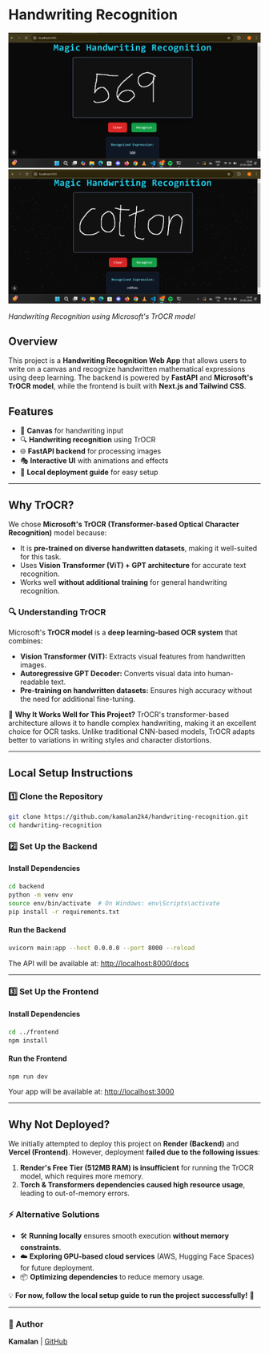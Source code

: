 # Handwriting Recognition

![Project Banner](./screenshots/output1.png)  
![Project Banner](./screenshots/output2.png)

*Handwriting Recognition using Microsoft's TrOCR model*

## Overview
This project is a **Handwriting Recognition Web App** that allows users to write on a canvas and recognize handwritten mathematical expressions using deep learning. The backend is powered by **FastAPI** and **Microsoft's TrOCR model**, while the frontend is built with **Next.js and Tailwind CSS**.

## Features
- 🎨 **Canvas** for handwriting input
- 🔍 **Handwriting recognition** using TrOCR
- 🌐 **FastAPI backend** for processing images
- 🎭 **Interactive UI** with animations and effects
- 🔧 **Local deployment guide** for easy setup

---

## Why TrOCR?
We chose **Microsoft's TrOCR (Transformer-based Optical Character Recognition)** model because:
- It is **pre-trained on diverse handwritten datasets**, making it well-suited for this task.
- Uses **Vision Transformer (ViT) + GPT architecture** for accurate text recognition.
- Works well **without additional training** for general handwriting recognition.

### 🔍 Understanding TrOCR
Microsoft's **TrOCR model** is a **deep learning-based OCR system** that combines:
- **Vision Transformer (ViT):** Extracts visual features from handwritten images.
- **Autoregressive GPT Decoder:** Converts visual data into human-readable text.
- **Pre-training on handwritten datasets:** Ensures high accuracy without the need for additional fine-tuning.

🔹 **Why It Works Well for This Project?**
TrOCR's transformer-based architecture allows it to handle complex handwriting, making it an excellent choice for OCR tasks. Unlike traditional CNN-based models, TrOCR adapts better to variations in writing styles and character distortions.

---

## Local Setup Instructions

### 1️⃣ Clone the Repository
```sh
git clone https://github.com/kamalan2k4/handwriting-recognition.git
cd handwriting-recognition
```

### 2️⃣ Set Up the Backend
#### Install Dependencies
```sh
cd backend
python -m venv env
source env/bin/activate  # On Windows: env\Scripts\activate
pip install -r requirements.txt
```


#### Run the Backend
```sh
uvicorn main:app --host 0.0.0.0 --port 8000 --reload
```
The API will be available at: [http://localhost:8000/docs](http://localhost:8000/docs)



---

### 3️⃣ Set Up the Frontend
#### Install Dependencies
```sh
cd ../frontend
npm install
```



#### Run the Frontend
```sh
npm run dev
```
Your app will be available at: [http://localhost:3000](http://localhost:3000)


---

## Why Not Deployed?
We initially attempted to deploy this project on **Render (Backend)** and **Vercel (Frontend)**. However, deployment **failed due to the following issues**:

1. **Render's Free Tier (512MB RAM) is insufficient** for running the TrOCR model, which requires more memory.
2. **Torch & Transformers dependencies caused high resource usage**, leading to out-of-memory errors.


### ⚡ Alternative Solutions
- 🛠 **Running locally** ensures smooth execution **without memory constraints**.
- ☁️ **Exploring GPU-based cloud services** (AWS, Hugging Face Spaces) for future deployment.
- 📦 **Optimizing dependencies** to reduce memory usage.

💡 **For now, follow the local setup guide to run the project successfully!** 🚀

---


### 📌 Author
**Kamalan** | [GitHub](https://github.com/kamalan2k4)

